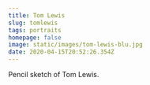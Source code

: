 ```yaml
---
title: Tom Lewis
slug: tomlewis
tags: portraits
homepage: false
image: static/images/tom-lewis-blu.jpg
date: 2020-04-15T20:52:26.354Z
---
```

Pencil sketch of Tom Lewis.
